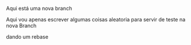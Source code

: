 Aqui está uma nova branch 

Aqui vou apenas escrever algumas coisas aleatoria para servir de teste na nova Branch

dando um rebase